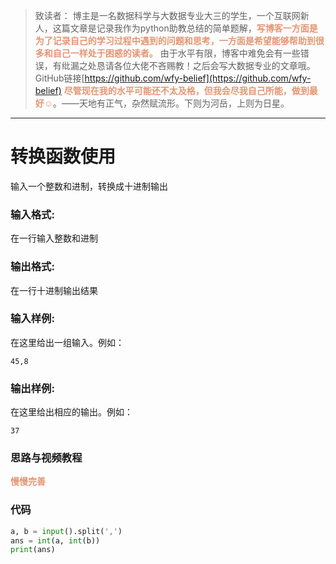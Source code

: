 
> 致读者： 博主是一名数据科学与大数据专业大三的学生，一个互联网新人，这篇文章是记录我作为python助教总结的简单题解，**<font color='#e59572'>写博客一方面是为了记录自己的学习过程中遇到的问题和思考，一方面是希望能够帮助到很多和自己一样处于困惑的读者。</font>**
> 由于水平有限，博客中难免会有一些错误，有纰漏之处恳请各位大佬不吝赐教！之后会写大数据专业的文章哦。
> GitHub链接[https://github.com/wfy-belief](https://github.com/wfy-belief)
> **<font color='#e59572'>尽管现在我的水平可能还不太及格，但我会尽我自己所能，做到最好☺</font>**。——天地有正气，杂然赋流形。下则为河岳，上则为日星。
---
# 转换函数使用
输入一个整数和进制，转换成十进制输出


### 输入格式:

在一行输入整数和进制

### 输出格式:

在一行十进制输出结果

### 输入样例:

在这里给出一组输入。例如：

```in
45,8
```

### 输出样例:

在这里给出相应的输出。例如：

```out
37
```

### 思路与视频教程
**<font color='#e59572'>慢慢完善</font>**

### 代码
```python
a, b = input().split(',')
ans = int(a, int(b))
print(ans)

```